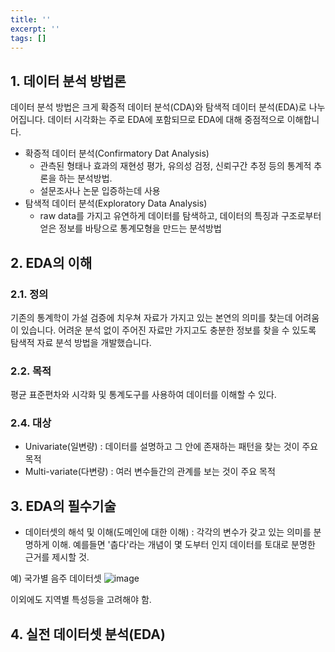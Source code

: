 ```yaml
---
title: ''
excerpt: ''
tags: []
---
```


## 1. 데이터 분석 방법론

데이터 분석 방법은 크게 확증적 데이터 분석(CDA)와 탐색적 데이터 분석(EDA)로 나누어집니다.
데이터 시각화는 주로 EDA에 포함되므로 EDA에 대해 중점적으로 이해합니다.

- 확증적 데이터 분석(Confirmatory Dat Analysis)
  -  관측된 형태나 효과의 재현성 평가, 유의성 검정, 신뢰구간 추정 등의 통계적 추론을 하는 분석방법.
  -  설문조사나 논문 입증하는데 사용
- 탐색적 데이터 분석(Exploratory Data Analysis)
  - raw data를 가지고 유연하게 데이터를 탐색하고, 데이터의 특징과 구조로부터 얻은 정보를 바탕으로 통계모형을 만드는 분석방법


## 2. EDA의 이해

### 2.1. 정의

기존의 통계학이 가설 검증에 치우쳐 자료가 가지고 있는 본연의 의미를 찾는데 어려움이 있습니다.
어려운 분석 없이 주어진 자료만 가지고도 충분한 정보를 찾을 수 있도록 탐색적 자료 분석 방법을 개발했습니다.

### 2.2. 목적

평균 표준편차와 시각화 및 통계도구를 사용하여 데이터를 이해할 수 있다.

### 2.4. 대상
- Univariate(일변량) : 데이터를 설명하고 그 안에 존재하는 패턴을 찾는 것이 주요 목적
- Multi-variate(다변량) : 여러 변수들간의 관계를 보는 것이 주요 목적


## 3. EDA의 필수기술

- 데이터셋의 해석 및 이해(도메인에 대한 이해) : 각각의 변수가 갖고 있는 의미를 분명하게 이해. 예를들면 '춥다'라는 개념이 몇 도부터 인지 데이터를 토대로 분명한 근거를 제시할 것.

예) 국가별 음주 데이터셋
![image](https://user-images.githubusercontent.com/78904413/235460484-d9cc77b3-dfe5-49cf-948a-a3f55cdf4ddf.png)

이외에도 지역별 특성등을 고려해야 함.


## 4. 실전 데이터셋 분석(EDA)
